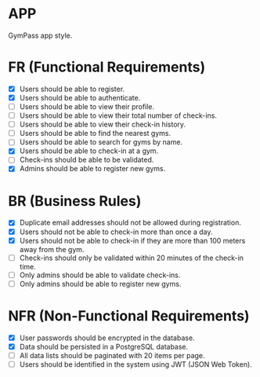 # APP

GymPass app style.

# FR (Functional Requirements)

- [x] Users should be able to register.
- [x] Users should be able to authenticate.
- [ ] Users should be able to view their profile.
- [ ] Users should be able to view their total number of check-ins.
- [ ] Users should be able to view their check-in history.
- [ ] Users should be able to find the nearest gyms.
- [ ] Users should be able to search for gyms by name.
- [x] Users should be able to check-in at a gym.
- [ ] Check-ins should be able to be validated.
- [x] Admins should be able to register new gyms.

# BR (Business Rules)

- [x] Duplicate email addresses should not be allowed during registration.
- [x] Users should not be able to check-in more than once a day.
- [x] Users should not be able to check-in if they are more than 100 meters away from the gym.
- [ ] Check-ins should only be validated within 20 minutes of the check-in time.
- [ ] Only admins should be able to validate check-ins.
- [ ] Only admins should be able to register new gyms.

# NFR (Non-Functional Requirements)

- [x] User passwords should be encrypted in the database.
- [x] Data should be persisted in a PostgreSQL database.
- [ ] All data lists should be paginated with 20 items per page.
- [ ] Users should be identified in the system using JWT (JSON Web Token).
